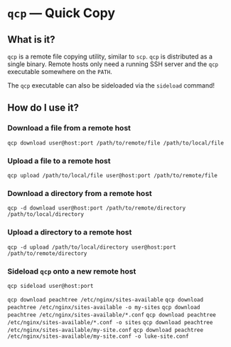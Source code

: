 # `qcp` — Quick Copy

## What is it?
`qcp` is a remote file copying utility, similar to `scp`.
`qcp` is distributed as a single binary. Remote hosts only need a running SSH server and the `qcp` executable somewhere on the `PATH`.

The `qcp` executable can also be sideloaded via the `sideload` command!

## How do I use it?
### Download a file from a remote host
`qcp download user@host:port /path/to/remote/file /path/to/local/file`

### Upload a file to a remote host
`qcp upload /path/to/local/file user@host:port /path/to/remote/file`

### Download a directory from a remote host
`qcp -d download user@host:port /path/to/remote/directory /path/to/local/directory`

### Upload a directory to a remote host
`qcp -d upload /path/to/local/directory user@host:port /path/to/remote/directory`

### Sideload `qcp` onto a new remote host
`qcp sideload user@host:port`

`qcp download peachtree /etc/nginx/sites-available`
`qcp download peachtree /etc/nginx/sites-available -o my-sites`
`qcp download peachtree /etc/nginx/sites-available/*.conf`
`qcp download peachtree /etc/nginx/sites-available/*.conf -o sites`
`qcp download peachtree /etc/nginx/sites-available/my-site.conf`
`qcp download peachtree /etc/nginx/sites-available/my-site.conf -o luke-site.conf`
